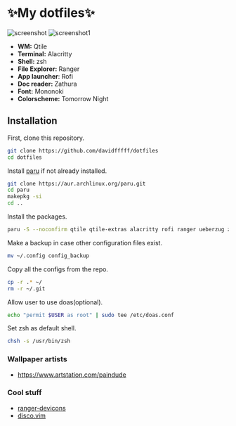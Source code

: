 # ✨My dotfiles✨

![screenshot](screenshot.png)
![screenshot1](screenshot1.png)

- **WM:** Qtile
- **Terminal:** Alacritty
- **Shell:** zsh
- **File Explorer:** Ranger
- **App launcher**: Rofi
- **Doc reader:** Zathura
- **Font:** Mononoki
- **Colorscheme:** Tomorrow Night

## Installation

First, clone this repository.
```sh
git clone https://github.com/davidfffff/dotfiles
cd dotfiles
```

Install [paru](https://github.com/Morganamilo/paru) if not already installed.
```sh
git clone https://aur.archlinux.org/paru.git
cd paru
makepkg -si
cd ..
```
Install the packages.
```sh
paru -S --noconfirm qtile qtile-extras alacritty rofi ranger ueberzug zsh zsh-commpletions zsh-autosuggestions zsh-syntax-highlighting picom-simpleanims-git ttf-material-design-icons-git ttf-jetbrains-mono-nerd doas man htop xorg-xsetroot hsetroot xclip imv zathura zathura-pdf-mupdf mpv hacksaw brillo polkit python-psutil python-iwlib python-pulsectl-asyncio dunst
```
Make a backup in case other configuration files exist.
```sh
mv ~/.config config_backup
```

Copy all the configs from the repo.
```sh
cp -r .* ~/
rm -r ~/.git
```

Allow user to use doas(optional).
```sh
echo "permit $USER as root" | sudo tee /etc/doas.conf
```

Set zsh as default shell.
```sh
chsh -s /usr/bin/zsh
```
### Wallpaper artists
- https://www.artstation.com/paindude

### Cool stuff

- [ranger-devicons](https://github.com/alexanderjeurissen/ranger_devicons)
- [disco.vim](https://github.com/jsit/disco.vim)
